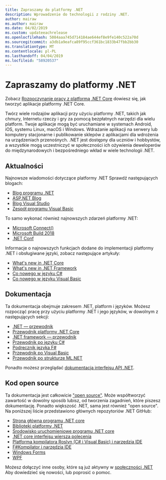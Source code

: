 ```yaml
---
title: Zapraszamy do platformy .NET
description: Wprowadzenie do technologii z rodziny .NET.
author: mairaw
ms.author: mairaw
ms.date: 04/02/2019
ms.custom: updateeachrelease
ms.openlocfilehash: 5084aaa745d714184ae644ef8e9fe140c522a70d
ms.sourcegitcommit: a3db1a9eafca89f95ccf361bc1833b47fbb2bb30
ms.translationtype: MT
ms.contentlocale: pl-PL
ms.lasthandoff: 04/04/2019
ms.locfileid: "58920537"
---
```

# <a name="welcome-to-net"></a>Zapraszamy do platformy .NET

Zobacz [Rozpoczynanie pracy z platformą .NET Core](core/get-started.md) dowiesz się, jak tworzyć aplikacje platformy .NET Core.

Twórz wiele rodzajów aplikacji przy użyciu platformy .NET, takich jak chmury, Internetu rzeczy i gry za pomocą bezpłatnych narzędzi dla wielu platform. Twoje aplikacje mogą być uruchamiane w systemach Android, iOS, systemu Linux, macOS i Windows. Wdrażanie aplikacji na serwery lub komputery stacjonarne i publikowanie sklepów z aplikacjami dla wdrożenia na urządzeniach przenośnych. .NET jest dostępny dla uczniów i hobbystów, a wszystkie mogą uczestniczyć w społeczności ich ożywienia deweloperów do międzynarodowych i bezpośredniego wkład w wiele technologii .NET.

## <a name="news"></a>Aktualności

Najnowsze wiadomości dotyczące platformy .NET Sprawdź następujących blogach:

- [Blog programu .NET](https://devblogs.microsoft.com/dotnet/)
- [ASP.NET Blog](https://devblogs.microsoft.com/aspnet/)
- [Blog Visual Studio](https://devblogs.microsoft.com/visualstudio/)
- [Zespół programu Visual Basic](https://devblogs.microsoft.com/vbteam/)

To samo wykonać również najnowszych zdarzeń platformy .NET:

- [Microsoft Connect()](https://www.microsoft.com/connectevent)
- [Microsoft Build 2018](https://channel9.msdn.com/Events/Build/2018)
- [.NET Conf](https://www.dotnetconf.net/)

Informacje o najnowszych funkcjach dodane do implementacji platformy .NET i obsługiwane języki, zobacz następujące artykuły:

- [What's new in .NET Core](core/whats-new/index.md)
- [What's new in .NET Framework](framework/whats-new/index.md)
- [Co nowego w języku C#](csharp/whats-new/index.md)
- [Co nowego w języku Visual Basic](visual-basic/getting-started/whats-new.md)

## <a name="documentation"></a>Dokumentacja

Ta dokumentacja obejmuje zakresem .NET, platform i języków. Możesz rozpocząć pracę przy użyciu platformy .NET i jego języków, w dowolnym z następujących sekcji:

- [.NET — przewodnik](standard/index.md)
- [Przewodnik platformy .NET Core](core/index.md)
- [.NET framework — przewodnik](framework/index.md)
- [Przewodnik po języku C#](csharp/index.md)
- [Podręcznik języka F#](fsharp/index.md)
- [Przewodnik po Visual Basic](visual-basic/index.md)
- [Przewodnik po strukturze ML.NET](machine-learning/index.md)

Ponadto możesz przeglądać [dokumentacja interfejsu API .NET](/dotnet/api).

## <a name="open-source"></a>Kod open source

Ta dokumentacja jest całkowicie ["open source"](https://github.com/dotnet/docs). Może współtworzyć zawartość w dowolny sposób lubisz, od tworzenia zagadnień, które piszesz dokumentację. Ponadto większość .NET, sama jest również "open source". Na poniższej liście przedstawiono głównych repozytoriów .NET GitHub:

- [Strona główna programu .NET core](https://github.com/dotnet/core)
- [Biblioteki platformy .NET](https://github.com/dotnet/corefx)
- [Środowisko uruchomieniowe programu .NET core](https://github.com/dotnet/coreclr)
- [.NET core interfejsu wiersza polecenia](https://github.com/dotnet/cli)
- [Platforma kompilatora Roslyn (C# i Visual Basic) i narzędzia IDE](https://github.com/dotnet/roslyn)
- [F#Kompilator i narzędzia IDE](https://github.com/microsoft/visualfsharp)
- [Windows Forms](https://github.com/dotnet/winforms)
- [WPF](https://github.com/dotnet/wpf)

Możesz dołączyć inne osoby, które są już aktywny w [społeczności .NET](https://www.microsoft.com/net/community) Aby dowiedzieć się nowości, lub poprosić o pomoc.